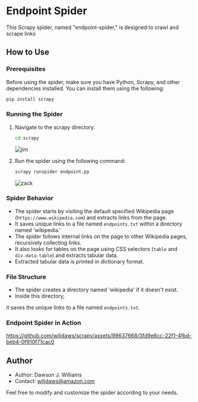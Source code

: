 # Endpoint Spider

This Scrapy spider, named "endpoint-spider," is designed to crawl and scrape links

## How to Use

### Prerequisites

Before using the spider, make sure you have Python, Scrapy, and other dependencies installed. You can install them using the following:

```bash
pip install scrapy
```

### Running the Spider

1. Navigate to the scrapy directory.

   ```bash
   cd scrapy
   ```
   ![jim](https://github.com/wiljdaws/scrapy/assets/98637668/a73320a1-daa5-4790-a067-3d52b6f2f650)
   
3. Run the spider using the following command:

   ```bash
   scrapy runspider endpoint.py
   ```
   ![zack](https://github.com/wiljdaws/scrapy/assets/98637668/05e5f0c6-2116-4f50-8c63-083f1f0a848c)
### Spider Behavior

- The spider starts by visiting the default specified Wikipedia page (`https://www.wikipedia.com`) and extracts links from the page.
- It saves unique links to a file named `endpoints.txt` within a directory named 'wikipedia.'
- The spider follows internal links on the page to other Wikipedia pages, recursively collecting links.
- It also looks for tables on the page using CSS selectors (`table` and `div.data-table`) and extracts tabular data.
- Extracted tabular data is printed in dictionary format.

### File Structure

- The spider creates a directory named 'wikipedia' if it doesn't exist.
- Inside this directory,

 it saves the unique links to a file named `endpoints.txt`.

### Endpoint Spider in Action

https://github.com/wiljdaws/scrapy/assets/98637668/3fd9e8cc-22f1-4fbd-beb4-0f910f71cac0



## Author

- Author: Dawson J. Williams
- Contact: wiljdaws@amazon.com

Feel free to modify and customize the spider according to your needs. 
